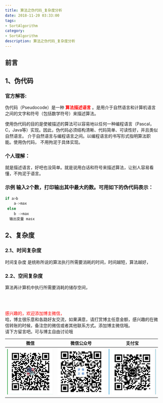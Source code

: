 ```yaml
---
title: 算法之伪代码_复杂度分析
date: 2018-11-20 03:33:00
tags: 
- SortAlgorithm
category: 
- SortAlgorithm
description: 算法之伪代码_复杂度分析
---
```

<!-- image url 
https://raw.githubusercontent.com/HealerJean/HealerJean.github.io/master/blogImages
　　首行缩进
<font color="red">  </font>

<font  color="red" size="4">   </font>


<font size="4">   </font>
-->

## 前言

## 1、伪代码
### 官方解答:<br/>

伪代码（Pseudocode）是一种<font color="red"> **算法描述语言** </font>。是用介于自然语言和计算机语言之间的文字和符号（包括数学符号）来描述算法。


使用伪代码的目的是使被描述的算法可以容易地以任何一种编程语言（Pascal，C，Java等）实现。因此，伪代码必须结构清晰、代码简单、可读性好，并且类似自然语言。 介于自然语言与编程语言之间。以编程语言的书写形式指明算法职能。使用伪代码， 不用拘泥于具体实现。

### 个人理解：
就是描述语言，好吧也没简单。就是说用白话和符号来描述算法，让别人容易看懂，不拘泥于语言。


### 示例 输入2个数，打印输出其中最大的数。可用如下的伪代码表示：


```java
if a>b
    a->max
 else 
    b ->max
  输出变量 masx
```
       
## 2、复杂度

### 2.1、时间复杂度

时间复杂度 是统称所说的算法执行所需要消耗的时间，时间越短，算法越好，

### 2.2、空间复杂度

算法再计算机中执行所需要消耗的储存空间，



<br/><br/><br/>
<font color="red"> 感兴趣的，欢迎添加博主微信， </font><br/>
哈，博主很乐意和各路好友交流，如果满意，请打赏博主任意金额，感兴趣的在微信转账的时候，备注您的微信或者其他联系方式。添加博主微信哦。
<br/>
请下方留言吧。可与博主自由讨论哦

|微信 | 微信公众号|支付宝|
|:-------:|:-------:|:------:|
| ![微信](https://raw.githubusercontent.com/HealerJean/HealerJean.github.io/master/assets/img/tctip/weixin.jpg)|![微信公众号](https://raw.githubusercontent.com/HealerJean/HealerJean.github.io/master/assets/img/my/qrcode_for_gh_a23c07a2da9e_258.jpg)|![支付宝](https://raw.githubusercontent.com/HealerJean/HealerJean.github.io/master/assets/img/tctip/alpay.jpg) |




<!-- Gitalk 评论 start  -->

<link rel="stylesheet" href="https://unpkg.com/gitalk/dist/gitalk.css">
<script src="https://unpkg.com/gitalk@latest/dist/gitalk.min.js"></script> 
<div id="gitalk-container"></div>    
 <script type="text/javascript">
    var gitalk = new Gitalk({
		clientID: `1d164cd85549874d0e3a`,
		clientSecret: `527c3d223d1e6608953e835b547061037d140355`,
		repo: `HealerJean.github.io`,
		owner: 'HealerJean',
		admin: ['HealerJean'],
		id: '8y4bcMusgFPXqxna',
    });
    gitalk.render('gitalk-container');
</script> 

<!-- Gitalk end -->

